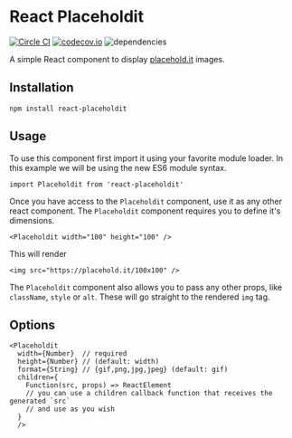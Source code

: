 React Placeholdit
=========================
[![Circle CI](https://circleci.com/gh/hugobessaa/react-placeholdit.svg?style=svg)](https://circleci.com/gh/hugobessaa/react-placeholdit) [![codecov.io](http://codecov.io/github/hugobessaa/react-placeholdit/coverage.svg?branch=master)](http://codecov.io/github/hugobessaa/react-placeholdit?branch=master) ![dependencies](https://david-dm.org/hugobessaa/react-placeholdit.svg)

A simple React component to display [placehold.it](https://placehold.it/) images.

## Installation

```
npm install react-placeholdit
```

## Usage

To use this component first import it using your favorite module loader. In this
example we will be using the new ES6 module syntax.

```
import Placeholdit from 'react-placeholdit'
```

Once you have access to the `Placeholdit` component, use it as any other react
component. The `Placeholdit` component requires you to define it's dimensions.

```
<Placeholdit width="100" height="100" />
```

This will render

```
<img src="https://placehold.it/100x100" />
```

The `Placeholdit` component also allows you to pass any other props, like
`className`, `style` or `alt`. These will go straight to the rendered `img` tag.

## Options

```
<Placeholdit
  width={Number}  // required
  height={Number} // (default: width)
  format={String} // {gif,png,jpg,jpeg} (default: gif) 
  children={
    Function(src, props) => ReactElement
    // you can use a children callback function that receives the generated `src`
    // and use as you wish
  }
  />
```
